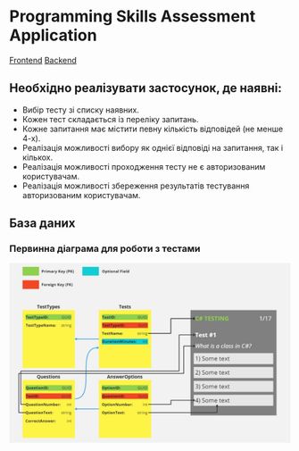 <h1>Programming Skills Assessment Application</h1>

<a href="https://github.com/RomanKosmyna/programming-skills-assessment-frontend" target="_blank">Frontend</a>
<a href="https://github.com/RomanKosmyna/programming-skills-assessment-backend" target="_blank">Backend</a>

<h2>Необхідно реалізувати застосунок, де наявні:</h2>
<ul>
  <li>Вибір тесту зі списку наявних.</li>
  <li>Кожен тест складається із переліку запитань.</li>
  <li>Кожне запитання має містити певну кількість відповідей (не менше 4-х).</li>
  <li>Реалізація можливості вибору як однієї відповіді на запитання, так і кількох.</li>
  <li>Реалізація можливості проходження тесту не є авторизованим користувачам.</li>
  <li>Реалізація можливості збереження результатів тестування авторизованим користувачам.</li>
</ul>

<h2>База даних</h2>
<h3>Первинна діаграма для роботи з тестами</h3>
<img src="https://github.com/RomanKosmyna/programming-skills-assessment/blob/main/Diagrams/Test%20DB%20Structure.jpg">
